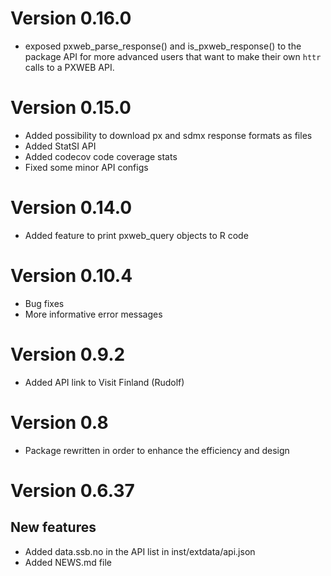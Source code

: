 # Version 0.16.0

- exposed pxweb_parse_response() and is_pxweb_response() to the package API for more advanced users that want to make their own `httr` calls to a PXWEB API.

# Version 0.15.0

- Added possibility to download px and sdmx response formats as files
- Added StatSI API
- Added codecov code coverage stats
- Fixed some minor API configs

# Version 0.14.0

- Added feature to print pxweb_query objects to R code

# Version 0.10.4

- Bug fixes
- More informative error messages

# Version 0.9.2

- Added API link to Visit Finland (Rudolf)

# Version 0.8

- Package rewritten in order to enhance the efficiency and design


# Version 0.6.37

## New features

- Added data.ssb.no in the API list in inst/extdata/api.json
- Added NEWS.md file
